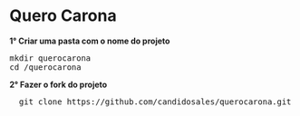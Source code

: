Quero Carona
===========

<b>1° Criar uma pasta com o nome do projeto</b>
<pre>
mkdir querocarona
cd /querocarona
</pre>

<b>2° Fazer o fork do projeto</b>
<pre>
  git clone https://github.com/candidosales/querocarona.git
</pre>